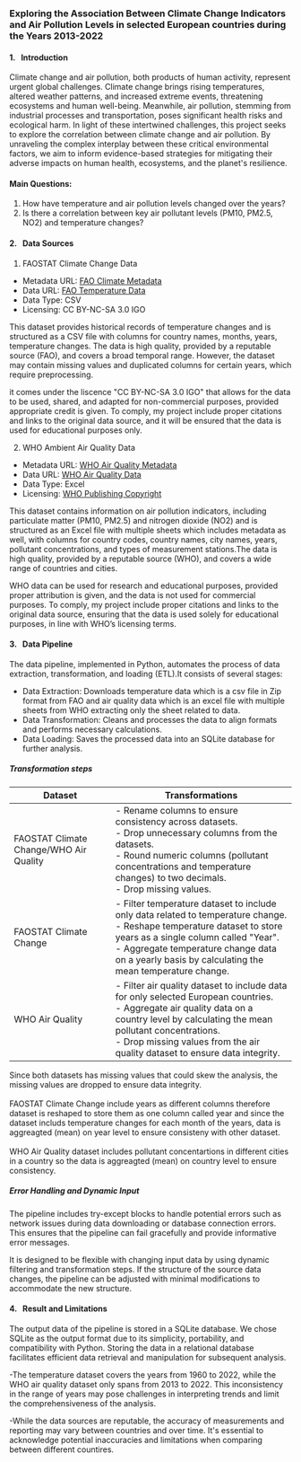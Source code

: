 ### Exploring the Association Between Climate Change Indicators and Air Pollution Levels in selected European countries during the Years 2013-2022

#### 1.&nbsp;&nbsp; Introduction

Climate change and air pollution, both products of human activity, represent urgent global challenges. Climate change brings rising temperatures, altered weather patterns, and increased extreme events, threatening ecosystems and human well-being. Meanwhile, air pollution, stemming from industrial processes and transportation, poses significant health risks and ecological harm.
In light of these intertwined challenges, this project seeks to explore the correlation between climate change and air pollution. By unraveling the complex interplay between these critical environmental factors, we aim to inform evidence-based strategies for mitigating their adverse impacts on human health, ecosystems, and the planet's resilience.

#### Main Questions:
1. How have temperature and air pollution levels changed over the years?
2. Is there a correlation between key air pollutant levels (PM10, PM2.5, NO2) and temperature changes?

#### 2.&nbsp;&nbsp; Data Sources

1. FAOSTAT Climate Change Data
- Metadata URL: [FAO Climate Metadata](https://www.fao.org/faostat/en/#data/ET/metadata)
- Data URL: [FAO Temperature Data](https://fenixservices.fao.org/faostat/static/bulkdownloads/Environment_Temperature_change_E_All_Data.zip)
- Data Type: CSV
- Licensing: CC BY-NC-SA 3.0 IGO

This dataset provides historical records of temperature changes and is structured as a CSV file with columns for country names, months, years, temperature changes. The data is high quality, provided by a reputable source (FAO), and covers a broad temporal range. However, the dataset may contain missing values and duplicated columns for certain years, which require preprocessing.

it comes under the liscence "CC BY-NC-SA 3.0 IGO" that allows for the data to be used, shared, and adapted for non-commercial purposes, provided appropriate credit is given. To comply, my project include proper citations and links to the original data source, and it will be ensured that the data is used for educational purposes only.


2. WHO Ambient Air Quality Data
- Metadata URL: [WHO Air Quality Metadata](https://cdn.who.int/media/docs/default-source/air-pollution-documents/air-quality-and-health/who_ambient_air_quality_database_version_2024_(v6.1).xlsx?sfvrsn=c504c0cd_3&download=true)
- Data URL: [WHO Air Quality Data](https://cdn.who.int/media/docs/default-source/air-pollution-documents/air-quality-and-health/who_ambient_air_quality_database_version_2024_(v6.1).xlsx?sfvrsn=c504c0cd_3&download=true)
- Data Type: Excel
- Licensing: [WHO Publishing Copyright](https://www.who.int/about/policies/publishing/copyright)

This dataset contains information on air pollution indicators, including particulate matter (PM10, PM2.5) and nitrogen dioxide (NO2) and is structured as an Excel file with multiple sheets which includes metadata as well, with columns for country codes, country names, city names, years, pollutant concentrations, and types of measurement stations.The data is high quality, provided by a reputable source (WHO), and covers a wide range of countries and cities.

WHO data can be used for research and educational purposes, provided proper attribution is given, and the data is not used for commercial purposes. To comply, my project include proper citations and links to the original data source, ensuring that the data is used solely for educational purposes, in line with WHO’s licensing terms.


#### 3.&nbsp;&nbsp; Data Pipeline

The data pipeline, implemented in Python, automates the process of data extraction, transformation, and loading (ETL).It consists of several stages:

- Data Extraction: Downloads temperature data which is a csv file in Zip format from FAO and air quality data which is an excel file with multiple sheets from WHO extracting only the sheet related to data. 
- Data Transformation: Cleans and processes the data to align formats and performs necessary calculations.
- Data Loading: Saves the processed data into an SQLite database for further analysis.

##### Transformation steps

| Dataset                                 | Transformations                                                                                                           |
|-----------------------------------------|----------------------------------------------------------------------------------------------------------------------------|
| FAOSTAT Climate Change/WHO Air Quality | - Rename columns to ensure consistency across datasets.<br>- Drop unnecessary columns from the datasets.<br>- Round numeric columns (pollutant concentrations and temperature changes) to two decimals.<br>- Drop missing values. |
| FAOSTAT Climate Change                 | - Filter temperature dataset to include only data related to temperature change.<br>- Reshape temperature dataset to store years as a single column called "Year".<br>- Aggregate temperature change data on a yearly basis by calculating the mean temperature change. |
| WHO Air Quality                        | - Filter air quality dataset to include data for only selected European countries.<br>- Aggregate air quality data on a country level by calculating the mean pollutant concentrations.<br>- Drop missing values from the air quality dataset to ensure data integrity. |


Since both datasets has missing values that could skew the analysis, the missing values are dropped to ensure data integrity.<br><br>
FAOSTAT Climate Change include years as different columns therefore dataset is reshaped to store them as one column called year and since the dataset includs temperature changes for each month of the years, data is aggreagted (mean) on year level to ensure consisteny with other dataset.<br><br>
WHO Air Quality dataset includes pollutant concentartions in different cities in a country so the data is aggreagted (mean) on country level to ensure consistency.

                  
##### Error Handling and Dynamic Input

The pipeline includes try-except blocks to handle potential errors such as network issues during data downloading or database connection errors. This ensures that the pipeline can fail gracefully and provide informative error messages.

It is designed to be flexible with changing input data by using dynamic filtering and transformation steps. If the structure of the source data changes, the pipeline can be adjusted with minimal modifications to accommodate the new structure.

#### 4.&nbsp;&nbsp;  Result and Limitations 

The output data of the pipeline is stored in a SQLite database. We chose SQLite as the output format due to its simplicity, portability, and compatibility with Python. Storing the data in a relational database facilitates efficient data retrieval and manipulation for subsequent analysis.

-The temperature dataset covers the years from 1960 to 2022, while the WHO air quality dataset only spans from 2013 to 2022. This inconsistency in the range of years may pose challenges in interpreting trends and limit the comprehensiveness of the analysis.

-While the data sources are reputable, the accuracy of measurements and reporting may vary between countries and over time. It's essential to acknowledge potential inaccuracies and limitations when comparing between different countires.






